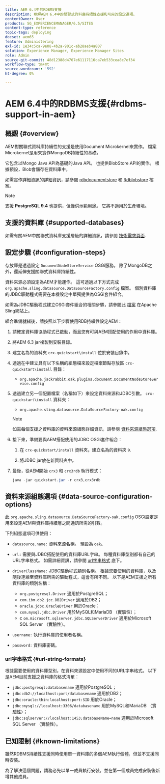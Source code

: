 ```yaml
---
title: AEM 6.4中的RDBMS支援
description: 瞭解AEM 6.4中的關聯式資料庫持續性支援和可用的設定選項。
contentOwner: User
products: SG_EXPERIENCEMANAGER/6.5/SITES
content-type: reference
topic-tags: deploying
docset: aem65
feature: Administering
exl-id: 1e34c5ca-9e08-4b2a-901c-ab28aeb4a807
solution: Experience Manager, Experience Manager Sites
role: Admin
source-git-commit: 48d12388d4707e61117116ca7eb533cea8c7ef34
workflow-type: tm+mt
source-wordcount: '592'
ht-degree: 0%

---
```


# AEM 6.4中的RDBMS支援{#rdbms-support-in-aem}

## 概觀 {#overview}

AEM對關聯式資料庫持續性的支援是使用Document Microkernel來實作。 檔案Microkernel是用來實作MongoDB持續性的基礎。

它包含以Mongo Java API為基礎的Java API。 也提供BlobStore API的實作。 根據預設，Blob會儲存在資料庫中。

如需實作詳細資訊的詳細資訊，請參閱 [rdbdocumentstore](https://jackrabbit.apache.org/oak/docs/apidocs/org/apache/jackrabbit/oak/plugins/document/rdb/RDBDocumentStore.html) 和 [Rdblobstore](https://jackrabbit.apache.org/oak/docs/apidocs/org/apache/jackrabbit/oak/plugins/document/rdb/RDBBlobStore.html) 檔案。

>[!NOTE]
>
>支援 **PostgreSQL 9.4** 也提供，但僅供示範用途。 它將不適用於生產環境。

## 支援的資料庫 {#supported-databases}

如需有關AEM中關聯式資料庫支援層級的詳細資訊，請參閱 [技術需求頁面](/help/sites-deploying/technical-requirements.md).

## 設定步驟 {#configuration-steps}

存放庫是透過設定 `DocumentNodeStoreService` OSGi服務。 除了MongoDB之外，還延伸支援關聯式資料庫持續性。

資料來源必須設定為AEM才能運作。 這可透過以下方式完成 `org.apache.sling.datasource.DataSourceFactory.config` 檔案。 個別資料庫的JDBC驅動程式需要在本機設定中單獨提供為OSGi套件組合。

如需為JDBC驅動程式建立OSGi套件組合的相關步驟，請參閱此 [檔案](https://sling.apache.org/documentation/bundles/datasource-providers.html#convert-driver-jars-to-bundle) 在Apache Sling網站上。

組合準備就緒後，請按照以下步驟使用RDB持續性設定AEM：

1. 請確定資料庫協助程式已啟動，而且您有可與AEM搭配使用的作用中資料庫。
1. 將AEM 6.3 jar複製到安裝目錄。
1. 建立名為的資料夾 `crx-quickstart\install` 位於安裝目錄中。
1. 透過在中建立具有以下名稱的組態檔來設定檔案節點存放區 `crx-quickstart\install` 目錄：

   * `org.apache.jackrabbit.oak.plugins.document.DocumentNodeStoreService.config`

1. 透過建立另一個配置檔案（名稱如下）來設定資料來源和JDBC引數。 `crx-quickstart\install` 資料夾：

   * `org.apache.sling.datasource.DataSourceFactory-oak.config`

   >[!NOTE]
   >
   >如需每個支援之資料庫的資料來源組態詳細資訊，請參閱 [資料來源組態選項](/help/sites-deploying/rdbms-support-in-aem.md#data-source-configuration-options).

1. 接下來，準備要與AEM搭配使用的JDBC OSGi套件組合：

   1. 在 `crx-quickstart/install` 資料夾，建立名為的資料夾 `9`.

   1. 將JDBC jar放在新資料夾中。

1. 最後，從AEM開始 `crx3` 和 `crx3rdb` 執行模式：

   ```java
   java -jar quickstart.jar -r crx3,crx3rdb
   ```

## 資料來源組態選項 {#data-source-configuration-options}

此 `org.apache.sling.datasource.DataSourceFactory-oak.config` OSGi設定是用來設定AEM與資料庫持續層之間通訊所需的引數。

下列組態選項可供使用：

* `datasource.name:` 資料來源名稱。 預設為 `oak`。

* `url:` 需要與JDBC搭配使用的資料庫URL字串。 每種資料庫型別都有自己的URL字串格式。 如需詳細資訊，請參閱 [url字串格式](/help/sites-deploying/rdbms-support-in-aem.md#url-string-formats) 底下。

* `driverClassName:` JDBC驅動程式類別名稱。 根據您要使用的資料庫，以及隨後連線至資料庫所需的驅動程式，這會有所不同。 以下是AEM支援之所有資料庫的類別名稱：

   * `org.postgresql.Driver` 適用於PostgreSQL；
   * `com.ibm.db2.jcc.DB2Driver` 適用於DB2；
   * `oracle.jdbc.OracleDriver` 用於Oracle；
   * `com.mysql.jdbc.Driver` 用於MySQL和MariaDB （實驗性）；
   * c `om.microsoft.sqlserver.jdbc.SQLServerDriver` 適用於Microsoft SQL Server （實驗性）。

* `username:` 執行資料庫的使用者名稱。

* `password:` 資料庫密碼。

### url字串格式 {#url-string-formats}

根據需要使用的資料庫型別，在資料來源設定中使用不同的URL字串格式。 以下是AEM目前支援之資料庫的格式清單：

* `jdbc:postgresql:databasename` 適用於PostgreSQL；
* `jdbc:db2://localhost:port/databasename` 適用於DB2；
* `jdbc:oracle:thin:localhost:port:SID` 用於Oracle；
* `jdbc:mysql://localhost:3306/databasename` 用於MySQL和MariaDB （實驗性）；
* `jdbc:sqlserver://localhost:1453;databaseName=name` 適用於Microsoft SQL Server （實驗性）。

## 已知限制 {#known-limitations}

雖然RDBMS持續性支援同時使用單一資料庫的多個AEM執行個體，但並不支援同時安裝。

為了解決這個問題，請務必先以單一成員執行安裝，並在第一個成員完成安裝後新增其他成員。
